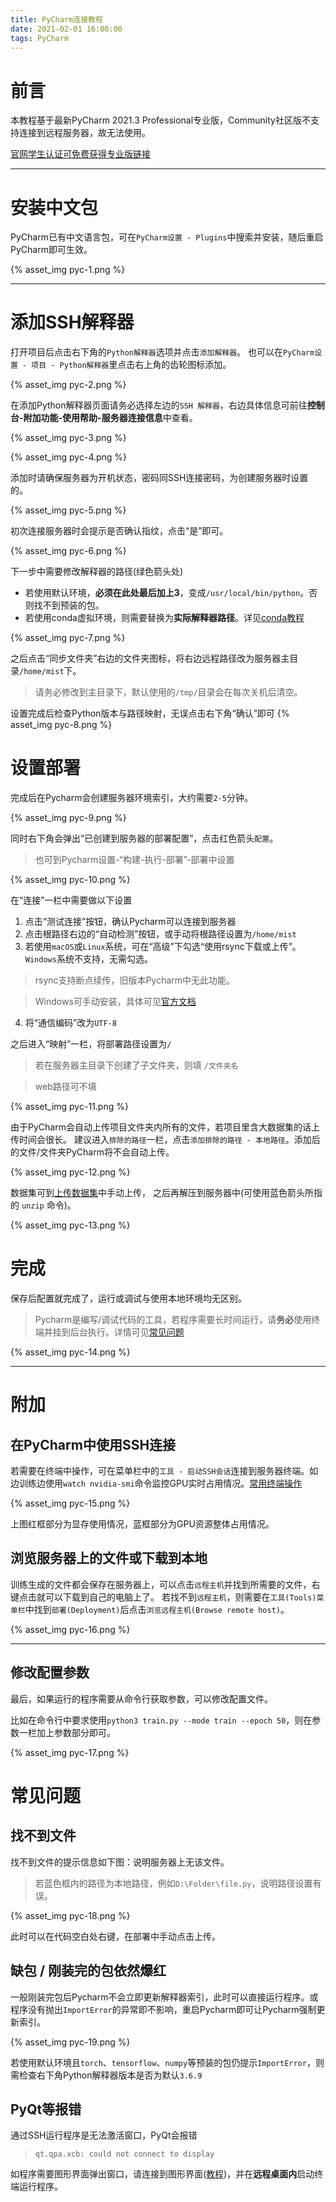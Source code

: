 ```yaml
---
title: PyCharm连接教程
date: 2021-02-01 16:00:00
tags: PyCharm
---
```

# 前言

本教程基于最新PyCharm 2021.3 Professional专业版，Community社区版不支持连接到远程服务器，故无法使用。

[官网学生认证可免费获得专业版链接](https://www.jetbrains.com/zh-cn/community/education/#students)

***
# 安装中文包
PyCharm已有中文语言包，可在`PyCharm设置 - Plugins`中搜索并安装，随后重启PyCharm即可生效。

{% asset_img pyc-1.png %}

***
# 添加SSH解释器

打开项目后点击右下角的`Python解释器`选项并点击`添加解释器`。
也可以在`PyCharm设置 - 项目 - Python解释器`里点击右上角的齿轮图标添加。

{% asset_img pyc-2.png %}

在添加Python解释器页面请务必选择左边的`SSH 解释器`，右边具体信息可前往**控制台-附加功能-使用帮助-服务器连接信息**中查看。

{% asset_img pyc-3.png %}

{% asset_img pyc-4.png %}

添加时请确保服务器为开机状态，密码同SSH连接密码，为创建服务器时设置的。

{% asset_img pyc-5.png %}

初次连接服务器时会提示是否确认指纹，点击“是”即可。

{% asset_img pyc-6.png %}

下一步中需要修改解释器的路径(绿色箭头处)

- 若使用默认环境，**必须在此处最后加上3**，变成`/usr/local/bin/python`。否则找不到预装的包。
- 若使用conda虚拟环境，则需要替换为**实际解释器路径**。详见[conda教程](http://blog.mistgpu.com/2021/02/03/Conda%E8%99%9A%E6%8B%9F%E7%8E%AF%E5%A2%83/#%E5%9C%A8PyCharm%E4%B8%AD%E4%BD%BF%E7%94%A8conda%E5%88%9B%E5%BB%BA%E7%9A%84%E7%8E%AF%E5%A2%83)

{% asset_img pyc-7.png %}

之后点击“同步文件夹”右边的文件夹图标，将右边远程路径改为服务器主目录`/home/mist`下。

> 请务必修改到主目录下，默认使用的`/tmp/`目录会在每次关机后清空。

设置完成后检查Python版本与路径映射，无误点击右下角“确认”即可
{% asset_img pyc-8.png %}

# 设置部署

完成后在Pycharm会创建服务器环境索引，大约需要`2-5`分钟。

{% asset_img pyc-9.png %}

同时右下角会弹出“已创建到服务器的部署配置”，点击红色箭头`配置`。

> 也可到Pycharm设置-“构建-执行-部署”-部署中设置

{% asset_img pyc-10.png %}

在“连接”一栏中需要做以下设置
1. 点击“测试连接”按钮，确认Pycharm可以连接到服务器
2. 点击根路径右边的“自动检测”按钮，或手动将根路径设置为`/home/mist`
3. 若使用`macOS`或`Linux`系统，可在“高级”下勾选“使用rsync下载或上传”。`Windows`系统不支持，无需勾选。

> rsync支持断点续传，旧版本Pycharm中无此功能。

> Windows可手动安装，具体可见[官方文档](https://www.jetbrains.com/help/pycharm/settings-tools-rsync.html)

4. 将“通信编码”改为`UTF-8`

之后进入“映射”一栏，将部署路径设置为`/`

> 若在服务器主目录下创建了子文件夹，则填 `/文件夹名`

> web路径可不填
> 
{% asset_img pyc-11.png %}


由于PyCharm会自动上传项目文件夹内所有的文件，若项目里含大数据集的话上传时间会很长。
建议进入`排除的路径`一栏，点击`添加排除的路径 - 本地路径`。添加后的文件/文件夹PyCharm将不会自动上传。

{% asset_img pyc-12.png %}

数据集可到[上传数据集](https://www.mistgpu.com/upload/)中手动上传，
之后再解压到服务器中(可使用蓝色箭头所指的 `unzip` 命令)。

{% asset_img pyc-13.png %}

# 完成

保存后配置就完成了，运行或调试与使用本地环境均无区别。

> Pycharm是编写/调试代码的工具，若程序需要长时间运行，请**务必**使用终端并挂到后台执行。详情可见[常见问题](https://www.mistgpu.com/faq/)

{% asset_img pyc-14.png %}

***
# 附加
## 在PyCharm中使用SSH连接

若需要在终端中操作，可在菜单栏中的`工具 - 启动SSH会话`连接到服务器终端。如边训练边使用`watch nvidia-smi`命令监控GPU实时占用情况。[常用终端操作](http://blog.mistgpu.com/2021/02/03/SSH%E8%BF%9E%E6%8E%A5%E6%95%99%E7%A8%8B/#%E5%B8%B8%E7%94%A8%E6%93%8D%E4%BD%9C)

{% asset_img pyc-15.png %}

上图红框部分为显存使用情况，蓝框部分为GPU资源整体占用情况。

## 浏览服务器上的文件或下载到本地

训练生成的文件都会保存在服务器上，可以点击`远程主机`并找到所需要的文件，右键点击就可以下载到自己的电脑上了。
若找不到`远程主机`，则需要在`工具(Tools)菜单栏`中找到`部署(Deployment)`后点击`浏览远程主机(Browse remote host)`。

{% asset_img pyc-16.png %}

***
## 修改配置参数
最后，如果运行的程序需要从命令行获取参数，可以修改配置文件。

比如在命令行中要求使用`python3 train.py --mode train --epoch 50`，则在参数一栏加上参数部分即可。

{% asset_img pyc-17.png %}

# 常见问题
## 找不到文件

找不到文件的提示信息如下图：说明服务器上无该文件。
> 若蓝色框内的路径为本地路径，例如`D:\Folder\file.py`，说明路径设置有误。

{% asset_img pyc-18.png %}

此时可以在代码空白处右键，在部署中手动点击上传。

## 缺包 / 刚装完的包依然爆红

一般刚装完包后Pycharm不会立即更新解释器索引，此时可以直接运行程序。或程序没有抛出`ImportError`的异常即不影响，重启Pycharm即可让Pycharm强制更新索引。

{% asset_img pyc-19.png %}

若使用默认环境且`torch`、`tensorflow`、`numpy`等预装的包仍提示`ImportError`，则需检查右下角Python解释器版本是否为默认`3.6.9`

## PyQt等报错

通过SSH运行程序是无法激活窗口，PyQt会报错
> `qt.qpa.xcb: could not connect to display` 

如程序需要图形界面弹出窗口，请连接到图形界面([教程](http://blog.mistgpu.com/2021/04/19/%E5%9B%BE%E5%BD%A2%E7%95%8C%E9%9D%A2%E8%BF%9E%E6%8E%A5%E6%95%99%E7%A8%8B/))，并在**远程桌面内**启动终端运行程序。